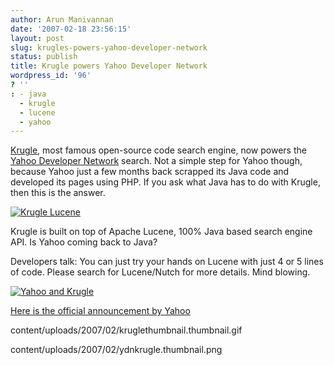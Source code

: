 ```yaml
---
author: Arun Manivannan
date: '2007-02-18 23:56:15'
layout: post
slug: krugles-powers-yahoo-developer-network
status: publish
title: Krugle powers Yahoo Developer Network
wordpress_id: '96'
? ''
: - java
  - krugle
  - lucene
  - yahoo
---
```


[Krugle][1], most famous open-source code search engine, now powers the [Yahoo
Developer Network][2] search. Not a simple step for Yahoo though, because
Yahoo just a few months back scrapped its Java code and developed its pages
using PHP. If you ask what Java has to do with Krugle, then this is the
answer.

[![Krugle Lucene][3]][4]

Krugle is built on top of Apache Lucene, 100% Java based search engine API. Is
Yahoo coming back to Java?

Developers talk: You can just try your hands on Lucene with just 4 or 5 lines
of code. Please search for Lucene/Nutch for more details. Mind blowing.

[![Yahoo and Krugle][5]][6]

[Here is the official announcement by Yahoo][7]

   [1]: http://www.krugle.com/

   [2]: http://developer.yahoo.com/

   [3]: http://www.arunma.com/wp-
content/uploads/2007/02/kruglethumbnail.thumbnail.gif

   [4]: http://www.arunma.com/wp-content/uploads/2007/02/kruglethumbnail.gif
(Krugle Lucene)

   [5]: http://www.arunma.com/wp-
content/uploads/2007/02/ydnkrugle.thumbnail.png

   [6]: http://www.arunma.com/wp-content/uploads/2007/02/ydnkrugle.png (Yahoo
and Krugle)

   [7]: http://biz.yahoo.com/prnews/070214/sfw032.html?.v=84

